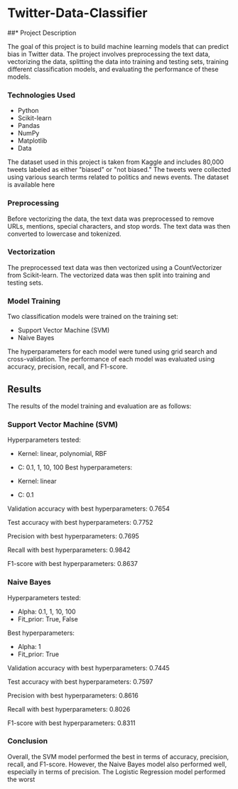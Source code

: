 # Twitter-Data-Classifier

##*  Project Description

The goal of this project is to build machine learning models that can predict bias in Twitter data. The project involves preprocessing the text data, vectorizing the data, splitting the data into training and testing sets, training different classification models, and evaluating the performance of these models.

### Technologies Used

* Python
* Scikit-learn
* Pandas
* NumPy
* Matplotlib
* Data

The dataset used in this project is taken from Kaggle and includes 80,000 tweets labeled as either "biased" or "not biased." The tweets were collected using various search terms related to politics and news events. The dataset is available here

### Preprocessing

Before vectorizing the data, the text data was preprocessed to remove URLs, mentions, special characters, and stop words. The text data was then converted to lowercase and tokenized.

### Vectorization

The preprocessed text data was then vectorized using a CountVectorizer from Scikit-learn. The vectorized data was then split into training and testing sets.

### Model Training

Two classification models were trained on the training set:

* Support Vector Machine (SVM)
* Naive Bayes

The hyperparameters for each model were tuned using grid search and cross-validation. The performance of each model was evaluated using accuracy, precision, recall, and F1-score.

## Results

The results of the model training and evaluation are as follows:

### Support Vector Machine (SVM)
Hyperparameters tested:

* Kernel: linear, polynomial, RBF
* C: 0.1, 1, 10, 100
Best hyperparameters:

* Kernel: linear
* C: 0.1

Validation accuracy with best hyperparameters: 0.7654

Test accuracy with best hyperparameters: 0.7752

Precision with best hyperparameters: 0.7695

Recall with best hyperparameters: 0.9842

F1-score with best hyperparameters: 0.8637

### Naive Bayes

Hyperparameters tested:

* Alpha: 0.1, 1, 10, 100
* Fit_prior: True, False

Best hyperparameters:

* Alpha: 1
* Fit_prior: True

Validation accuracy with best hyperparameters: 0.7445

Test accuracy with best hyperparameters: 0.7597

Precision with best hyperparameters: 0.8616

Recall with best hyperparameters: 0.8026

F1-score with best hyperparameters: 0.8311

### Conclusion

Overall, the SVM model performed the best in terms of accuracy, precision, recall, and F1-score. However, the Naive Bayes model also performed well, especially in terms of precision. The Logistic Regression model performed the worst
